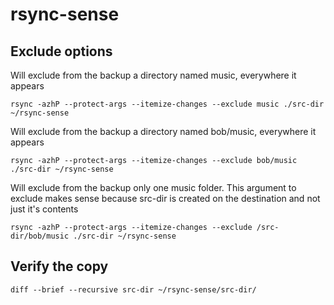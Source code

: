 # rsync-sense

## Exclude options

Will exclude from the backup a directory named music, everywhere it appears
````
rsync -azhP --protect-args --itemize-changes --exclude music ./src-dir ~/rsync-sense
````

Will exclude from the backup a directory named bob/music, everywhere it appears
````
rsync -azhP --protect-args --itemize-changes --exclude bob/music ./src-dir ~/rsync-sense
````

Will exclude from the backup only one music folder. This argument to exclude makes sense because src-dir is created on the destination and not just it's contents
````
rsync -azhP --protect-args --itemize-changes --exclude /src-dir/bob/music ./src-dir ~/rsync-sense
````

## Verify the copy
````
diff --brief --recursive src-dir ~/rsync-sense/src-dir/
````

